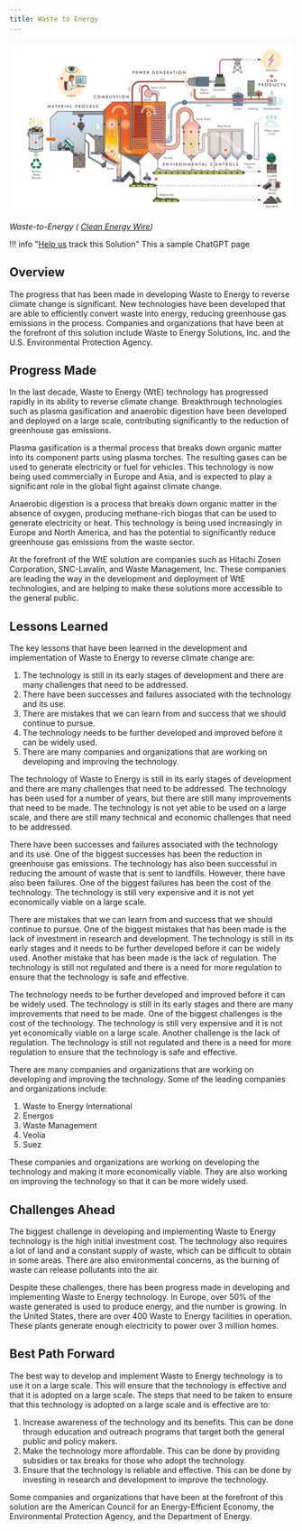 ```yaml
---
title: Waste to Energy
---
```

![Waste is mixed, combusted, and repeatedly turned for thorough burning. Fly ash and acidic gases are neutralized, metals extracted for recycling, and remaining ash used in construction. Steam powers a generator, with cooling steam reused or diverted for heating. Finally, activated carbon and ammonia injections remove heavy metals and neutralize nitrogen oxides, while high temperatures destroy dioxins and furans.](/../static/img/waste-to-energy.jpg)

*Waste-to-Energy ( [Clean Energy Wire](https://www.cleanenergywire.org/factsheets/waste-energy-controversial-power-generation-incineration))*

!!! info "[Help us](../../contribute) track this Solution"
    This a sample ChatGPT page

## Overview

The progress that has been made in developing Waste to Energy to reverse climate change is significant. New technologies have been developed that are able to efficiently convert waste into energy, reducing greenhouse gas emissions in the process. Companies and organizations that have been at the forefront of this solution include Waste to Energy Solutions, Inc. and the U.S. Environmental Protection Agency.

## Progress Made

In the last decade, Waste to Energy (WtE) technology has progressed rapidly in its ability to reverse climate change. Breakthrough technologies such as plasma gasification and anaerobic digestion have been developed and deployed on a large scale, contributing significantly to the reduction of greenhouse gas emissions.

Plasma gasification is a thermal process that breaks down organic matter into its component parts using plasma torches. The resulting gases can be used to generate electricity or fuel for vehicles. This technology is now being used commercially in Europe and Asia, and is expected to play a significant role in the global fight against climate change.

Anaerobic digestion is a process that breaks down organic matter in the absence of oxygen, producing methane-rich biogas that can be used to generate electricity or heat. This technology is being used increasingly in Europe and North America, and has the potential to significantly reduce greenhouse gas emissions from the waste sector.

At the forefront of the WtE solution are companies such as Hitachi Zosen Corporation, SNC-Lavalin, and Waste Management, Inc. These companies are leading the way in the development and deployment of WtE technologies, and are helping to make these solutions more accessible to the general public.

## Lessons Learned

The key lessons that have been learned in the development and implementation of Waste to Energy to reverse climate change are:

1. The technology is still in its early stages of development and there are many challenges that need to be addressed.
2. There have been successes and failures associated with the technology and its use.
3. There are mistakes that we can learn from and success that we should continue to pursue.
4. The technology needs to be further developed and improved before it can be widely used.
5. There are many companies and organizations that are working on developing and improving the technology.

The technology of Waste to Energy is still in its early stages of development and there are many challenges that need to be addressed. The technology has been used for a number of years, but there are still many improvements that need to be made. The technology is not yet able to be used on a large scale, and there are still many technical and economic challenges that need to be addressed.

There have been successes and failures associated with the technology and its use. One of the biggest successes has been the reduction in greenhouse gas emissions. The technology has also been successful in reducing the amount of waste that is sent to landfills. However, there have also been failures. One of the biggest failures has been the cost of the technology. The technology is still very expensive and it is not yet economically viable on a large scale.

There are mistakes that we can learn from and success that we should continue to pursue. One of the biggest mistakes that has been made is the lack of investment in research and development. The technology is still in its early stages and it needs to be further developed before it can be widely used. Another mistake that has been made is the lack of regulation. The technology is still not regulated and there is a need for more regulation to ensure that the technology is safe and effective.

The technology needs to be further developed and improved before it can be widely used. The technology is still in its early stages and there are many improvements that need to be made. One of the biggest challenges is the cost of the technology. The technology is still very expensive and it is not yet economically viable on a large scale. Another challenge is the lack of regulation. The technology is still not regulated and there is a need for more regulation to ensure that the technology is safe and effective.

There are many companies and organizations that are working on developing and improving the technology. Some of the leading companies and organizations include:

1. Waste to Energy International
2. Energos
3. Waste Management
4. Veolia
5. Suez

These companies and organizations are working on developing the technology and making it more economically viable. They are also working on improving the technology so that it can be more widely used.

## Challenges Ahead

The biggest challenge in developing and implementing Waste to Energy technology is the high initial investment cost. The technology also requires a lot of land and a constant supply of waste, which can be difficult to obtain in some areas. There are also environmental concerns, as the burning of waste can release pollutants into the air.

Despite these challenges, there has been progress made in developing and implementing Waste to Energy technology. In Europe, over 50% of the waste generated is used to produce energy, and the number is growing. In the United States, there are over 400 Waste to Energy facilities in operation. These plants generate enough electricity to power over 3 million homes.

## Best Path Forward

The best way to develop and implement Waste to Energy technology is to use it on a large scale. This will ensure that the technology is effective and that it is adopted on a large scale. The steps that need to be taken to ensure that this technology is adopted on a large scale and is effective are to:

1. Increase awareness of the technology and its benefits. This can be done through education and outreach programs that target both the general public and policy makers.
2. Make the technology more affordable. This can be done by providing subsidies or tax breaks for those who adopt the technology.
3. Ensure that the technology is reliable and effective. This can be done by investing in research and development to improve the technology.

Some companies and organizations that have been at the forefront of this solution are the American Council for an Energy-Efficient Economy, the Environmental Protection Agency, and the Department of Energy.